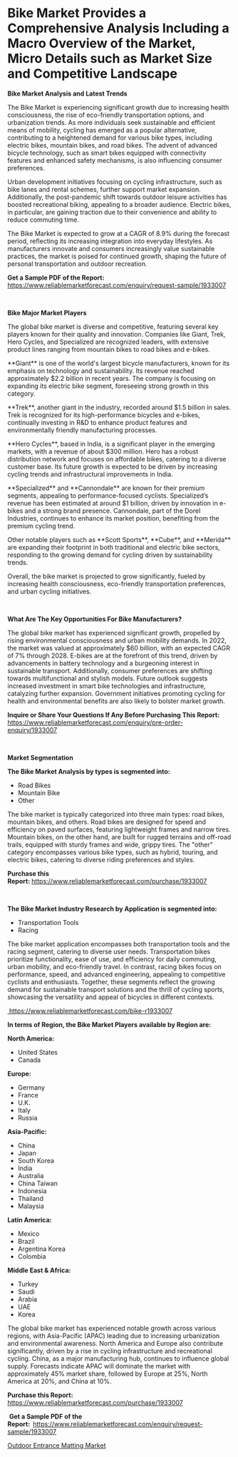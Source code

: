 <p><h1>Bike Market Provides a Comprehensive Analysis Including a Macro Overview of the Market, Micro Details such as Market Size and Competitive Landscape</h1></p><p><strong>Bike Market Analysis and Latest Trends</strong></p>
<p><p>The Bike Market is experiencing significant growth due to increasing health consciousness, the rise of eco-friendly transportation options, and urbanization trends. As more individuals seek sustainable and efficient means of mobility, cycling has emerged as a popular alternative, contributing to a heightened demand for various bike types, including electric bikes, mountain bikes, and road bikes. The advent of advanced bicycle technology, such as smart bikes equipped with connectivity features and enhanced safety mechanisms, is also influencing consumer preferences.</p><p>Urban development initiatives focusing on cycling infrastructure, such as bike lanes and rental schemes, further support market expansion. Additionally, the post-pandemic shift towards outdoor leisure activities has boosted recreational biking, appealing to a broader audience. Electric bikes, in particular, are gaining traction due to their convenience and ability to reduce commuting time.</p><p>The Bike Market is expected to grow at a CAGR of 8.9% during the forecast period, reflecting its increasing integration into everyday lifestyles. As manufacturers innovate and consumers increasingly value sustainable practices, the market is poised for continued growth, shaping the future of personal transportation and outdoor recreation.</p></p>
<p><strong>Get a Sample PDF of the Report:&nbsp;</strong> <a href="https://www.reliablemarketforecast.com/enquiry/request-sample/1933007?utm_campaign=2929&utm_medium=2&utm_source=Github&utm_content=ia&utm_term=04042025&utm_id=bike">https://www.reliablemarketforecast.com/enquiry/request-sample/1933007</a></p>
<p>&nbsp;</p>
<p><strong>Bike Major Market Players</strong></p>
<p><p>The global bike market is diverse and competitive, featuring several key players known for their quality and innovation. Companies like Giant, Trek, Hero Cycles, and Specialized are recognized leaders, with extensive product lines ranging from mountain bikes to road bikes and e-bikes.</p><p>**Giant** is one of the world's largest bicycle manufacturers, known for its emphasis on technology and sustainability. Its revenue reached approximately $2.2 billion in recent years. The company is focusing on expanding its electric bike segment, foreseeing strong growth in this category.</p><p>**Trek**, another giant in the industry, recorded around $1.5 billion in sales. Trek is recognized for its high-performance bicycles and e-bikes, continually investing in R&D to enhance product features and environmentally friendly manufacturing processes.</p><p>**Hero Cycles**, based in India, is a significant player in the emerging markets, with a revenue of about $300 million. Hero has a robust distribution network and focuses on affordable bikes, catering to a diverse customer base. Its future growth is expected to be driven by increasing cycling trends and infrastructural improvements in India.</p><p>**Specialized** and **Cannondale** are known for their premium segments, appealing to performance-focused cyclists. Specialized’s revenue has been estimated at around $1 billion, driven by innovation in e-bikes and a strong brand presence. Cannondale, part of the Dorel Industries, continues to enhance its market position, benefiting from the premium cycling trend.</p><p>Other notable players such as **Scott Sports**, **Cube**, and **Merida** are expanding their footprint in both traditional and electric bike sectors, responding to the growing demand for cycling driven by sustainability trends.</p><p>Overall, the bike market is projected to grow significantly, fueled by increasing health consciousness, eco-friendly transportation preferences, and urban cycling initiatives.</p></p>
<p>&nbsp;</p>
<p><strong>What Are The Key Opportunities For Bike Manufacturers?</strong></p>
<p><p>The global bike market has experienced significant growth, propelled by rising environmental consciousness and urban mobility demands. In 2022, the market was valued at approximately $60 billion, with an expected CAGR of 7% through 2028. E-bikes are at the forefront of this trend, driven by advancements in battery technology and a burgeoning interest in sustainable transport. Additionally, consumer preferences are shifting towards multifunctional and stylish models. Future outlook suggests increased investment in smart bike technologies and infrastructure, catalyzing further expansion. Government initiatives promoting cycling for health and environmental benefits are also likely to bolster market growth.</p></p>
<p><strong>Inquire or Share Your Questions If Any Before Purchasing This Report:</strong> <a href="https://www.reliablemarketforecast.com/enquiry/pre-order-enquiry/1933007?utm_campaign=2929&utm_medium=2&utm_source=Github&utm_content=ia&utm_term=04042025&utm_id=bike">https://www.reliablemarketforecast.com/enquiry/pre-order-enquiry/1933007</a></p>
<p>&nbsp;</p>
<p><strong>Market Segmentation</strong></p>
<p><strong>The Bike Market Analysis by types is segmented into:</strong></p>
<p><ul><li>Road Bikes</li><li>Mountain Bike</li><li>Other</li></ul></p>
<p><p>The bike market is typically categorized into three main types: road bikes, mountain bikes, and others. Road bikes are designed for speed and efficiency on paved surfaces, featuring lightweight frames and narrow tires. Mountain bikes, on the other hand, are built for rugged terrains and off-road trails, equipped with sturdy frames and wide, grippy tires. The "other" category encompasses various bike types, such as hybrid, touring, and electric bikes, catering to diverse riding preferences and styles.</p></p>
<p><strong>Purchase this Report:&nbsp;</strong><a href="https://www.reliablemarketforecast.com/purchase/1933007?utm_campaign=2929&utm_medium=2&utm_source=Github&utm_content=ia&utm_term=04042025&utm_id=bike">https://www.reliablemarketforecast.com/purchase/1933007</a></p>
<p>&nbsp;</p>
<p><strong>The Bike Market Industry Research by Application is segmented into:</strong></p>
<p><ul><li>Transportation Tools</li><li>Racing</li></ul></p>
<p><p>The bike market application encompasses both transportation tools and the racing segment, catering to diverse user needs. Transportation bikes prioritize functionality, ease of use, and efficiency for daily commuting, urban mobility, and eco-friendly travel. In contrast, racing bikes focus on performance, speed, and advanced engineering, appealing to competitive cyclists and enthusiasts. Together, these segments reflect the growing demand for sustainable transport solutions and the thrill of cycling sports, showcasing the versatility and appeal of bicycles in different contexts.</p></p>
<p><a href="https://www.reliablemarketforecast.com/bike-r1933007?utm_campaign=2929&utm_medium=2&utm_source=Github&utm_content=ia&utm_term=04042025&utm_id=bike">&nbsp;https://www.reliablemarketforecast.com/bike-r1933007</a></p>
<p><strong>In terms of Region, the Bike Market Players available by Region are:</strong></p>
<p>
    <p> <strong> North America: </strong>
        <ul>
            <li>United States</li>
            <li>Canada</li>
        </ul>
        </p> 
    <p> <strong> Europe: </strong>
        <ul>
            <li>Germany</li>
            <li>France</li>
            <li>U.K.</li>
            <li>Italy</li>
            <li>Russia</li>
        </ul>
        </p> 
    <p> <strong> Asia-Pacific: </strong>
        <ul>
            <li>China</li>
            <li>Japan</li>
            <li>South Korea</li>
            <li>India</li>
            <li>Australia</li>
            <li>China Taiwan</li>
            <li>Indonesia</li>
            <li>Thailand</li>
            <li>Malaysia</li>
        </ul>
        </p> 
    <p> <strong> Latin America: </strong>
        <ul>
            <li>Mexico</li>
            <li>Brazil</li>
            <li>Argentina Korea</li>
            <li>Colombia</li>
        </ul>
        </p> 
    <p> <strong> Middle East & Africa: </strong>
        <ul>
            <li>Turkey</li>
            <li>Saudi</li>
            <li>Arabia</li>
            <li>UAE</li>
            <li>Korea</li>
        </ul>
    </p>
    </p>
<p><p>The global bike market has experienced notable growth across various regions, with Asia-Pacific (APAC) leading due to increasing urbanization and environmental awareness. North America and Europe also contribute significantly, driven by a rise in cycling infrastructure and recreational cycling. China, as a major manufacturing hub, continues to influence global supply. Forecasts indicate APAC will dominate the market with approximately 45% market share, followed by Europe at 25%, North America at 20%, and China at 10%.</p></p>
<p><strong>Purchase this Report: </strong><a href="https://www.reliablemarketforecast.com/purchase/1933007?utm_campaign=2929&utm_medium=2&utm_source=Github&utm_content=ia&utm_term=04042025&utm_id=bike">https://www.reliablemarketforecast.com/purchase/1933007</a></p>
<p>&nbsp;<strong>Get a Sample PDF of the Report:&nbsp;&nbsp;</strong><a href="https://www.reliablemarketforecast.com/enquiry/request-sample/1933007?utm_campaign=2929&utm_medium=2&utm_source=Github&utm_content=ia&utm_term=04042025&utm_id=bike">https://www.reliablemarketforecast.com/enquiry/request-sample/1933007</a></p>
<p><strong></strong></p>
<p><p><a href="https://github.com/kaqiewan/Market-Research-Report-List-1/blob/main/outdoor-entrance-matting-market.md?utm_campaign=2929&utm_medium=2&utm_source=Github&utm_content=ia&utm_term=04042025&utm_id=bike">Outdoor Entrance Matting Market</a></p></p>
